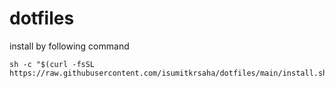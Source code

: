 # dotfiles

install by following command

```
sh -c "$(curl -fsSL https://raw.githubusercontent.com/isumitkrsaha/dotfiles/main/install.sh)"
```
